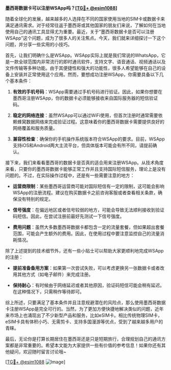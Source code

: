**墨西哥数据卡可以注册WSApp吗？[[TG💪+ @esim1088](https://t.me/s/esim1088)]**

随着全球化的发展，越来越多的人选择在不同的国家使用当地的SIM卡或数据卡来满足通讯需求。对于经常往返于墨西哥或其他国家的朋友们来说，了解如何在当地使用自己的通讯工具显得尤为重要。最近，关于“墨西哥数据卡是否可以注册WSApp”这个问题，成为了很多人的关注焦点。今天，我们就来详细探讨一下这个问题，并分享一些实用的小技巧。

首先，让我们明确什么是WSApp。WSApp实际上就是我们常说的WhatsApp，它是一款全球范围内非常流行的即时通讯软件，支持文字、语音通话、视频通话以及文件传输等多种功能。由于其便捷性和强大的功能性，很多人希望能够在自己的设备上安装并正常使用这个应用。然而，要想成功注册WSApp，你需要具备以下几个基本条件：

1. **有效的手机号码**：WSApp需要通过手机号码进行验证。因此，如果你想要在墨西哥注册WSApp，你的数据卡必须能够接收来自国际服务器的短信验证码。
   
2. **稳定的网络连接**：虽然WSApp可以通过WiFi使用，但首次注册时通常需要依赖蜂窝数据网络来完成验证过程。这意味着你的墨西哥数据卡需要提供良好的网络覆盖和服务质量。

3. **兼容性检查**：确保你的手机操作系统版本符合WSApp的要求。目前，WSApp支持iOS和Android两大主流平台，但具体版本可能会有所不同，请提前确认。

接下来，我们来看看墨西哥的数据卡是否真的适合用来注册WSApp。从技术角度来看，只要你的墨西哥数据卡能够正常工作并且支持国际短信服务，理论上是没有问题的。不过，在实际操作过程中，还是有一些需要注意的地方：

- **运营商限制**：某些墨西哥运营商可能对国际短信有一定的限制，这可能会影响WSApp的注册流程。建议在购买数据卡之前咨询客服或者查看相关条款，确保没有特别的规定。
  
- **信号强度**：在偏远地区或者信号较弱的地方，可能会导致无法顺利接收到验证码短信。因此，在尝试注册前最好先测试一下信号强度。

- **费用问题**：虽然大多数墨西哥数据卡都包含一定的流量套餐，但如果超出套餐范围，可能会产生额外的费用。因此，在使用过程中要注意监控自己的流量消耗情况。

除了上述提到的技术细节外，还有一些小贴士可以帮助大家更顺利地完成WSApp的注册：

- **提前准备备用方案**：如果第一次尝试失败，可以考虑更换另一张数据卡或者改用其他方式（如电子邮件）来完成注册。

- **保持耐心**：有时候由于网络延迟或者其他原因，验证码短信可能会稍有延迟。在这种情况下，只需稍作等待即可。

综上所述，只要满足了基本条件并且注意规避潜在的风险点，那么使用墨西哥数据卡注册WSApp是完全可行的。当然，为了更加方便快捷地解决类似的问题，近年来市场上也涌现出了不少新型产品和服务，比如eSIM卡。相比传统物理SIM卡，eSIM卡具有体积小巧、无需剪卡、支持多国漫游等优点，受到了越来越多用户的青睐。

最后，无论你是打算长期居住在墨西哥还是只是短期旅行，合理规划自己的通讯方案都是非常重要的。希望本文能为大家提供一些有价值的参考信息！如果你还有其他疑问，欢迎随时留言讨论哦~

[[TG💪+ @esim1088](https://t.me/s/esim1088) ![Image](https://i.postimg.cc/4NQfJmqS/Snipaste-2025-05-13-00-14-12.png)]